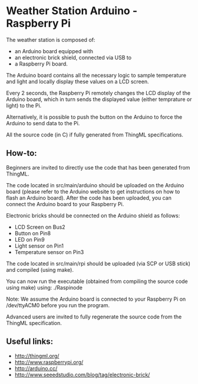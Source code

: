 Weather Station Arduino - Raspberry Pi
======================================

The weather station is composed of:
* an Arduino board equipped with
* an electronic brick shield, connected via USB to
* a Raspberry Pi board. 

The Arduino board contains all the necessary logic to sample temperature and light and locally display these values on a LCD screen.

Every 2 seconds, the Raspberry Pi remotely changes the LCD display of the Arduino board, which in turn sends the displayed value (either temprature or light) to the Pi.

Alternatively, it is possible to push the button on the Arduino to force the Arduino to send data to the Pi.

All the source code (in C) if fully generated from ThingML specifications.

How-to:
-------

Beginners are invited to directly use the code that has been generated from ThingML. 

The code located in src/main/arduino should be uploaded on the Arduino board (please refer to the Arduino website to get instructions on how to flash an Arduino board). After the code has been uploaded, you can connect the Arduino board to your Raspberry Pi.

Electronic bricks should be connected on the Arduino shield as follows:
* LCD Screen on Bus2
* Button on Pin8
* LED on Pin9
* Light sensor on Pin1
* Temperature sensor on Pin3

The code located in src/main/rpi should be uploaded (via SCP or USB stick) and compiled (using make). 

You can now run the executable (obtained from compiling the source code using make) using: ./Raspinode

Note: We assume the Arduino board is connected to your Raspberry Pi on /dev/ttyACM0 before you run the program.

Advanced users are invited to fully regenerate the source code from the ThingML specification. 

Useful links:
-------------------
* http://thingml.org/
* http://www.raspberrypi.org/
* http://arduino.cc/
* http://www.seeedstudio.com/blog/tag/electronic-brick/
